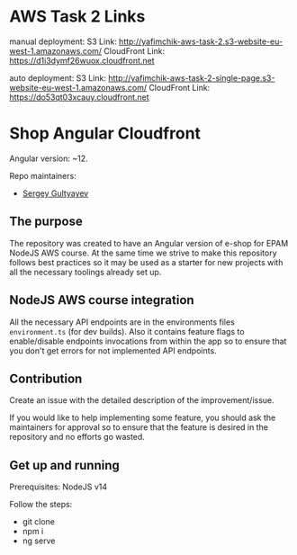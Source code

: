 # AWS Task 2 Links

manual deployment:
S3 Link: http://yafimchik-aws-task-2.s3-website-eu-west-1.amazonaws.com/
CloudFront Link: https://d1i3dymf26wuox.cloudfront.net

auto deployment:
S3 Link: http://yafimchik-aws-task-2-single-page.s3-website-eu-west-1.amazonaws.com/
CloudFront Link: https://do53qt03xcauy.cloudfront.net

# Shop Angular Cloudfront

Angular version: ~12.

Repo maintainers:

- [Sergey Gultyayev](https://github.com/gultyaev)

## The purpose

The repository was created to have an Angular version of e-shop for EPAM NodeJS AWS course. At the same time we strive to make this repository follows best practices so it may be used as a starter for new projects with all the necessary toolings already set up.

## NodeJS AWS course integration

All the necessary API endpoints are in the environments files `environment.ts` (for dev builds). Also it contains feature flags to enable/disable endpoints invocations from within the app so to ensure that you don't get errors for not implemented API endpoints.

## Contribution

Create an issue with the detailed description of the improvement/issue.

If you would like to help implementing some feature, you should ask the maintainers for approval so to ensure that the feature is desired in the repository and no efforts go wasted.

## Get up and running

Prerequisites: NodeJS v14

Follow the steps:

- git clone
- npm i
- ng serve
